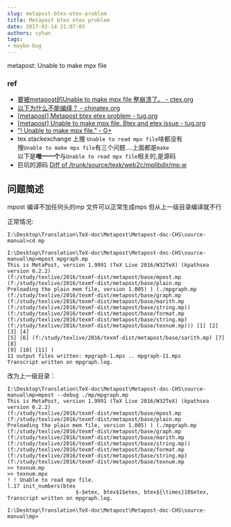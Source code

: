 ```yaml
---
slug: metapost-btex-etex-problem
title: Metapost btex etex problem
date: 2017-02-14 21:07:03
authors: cyhan
tags:
- maybe-bug
---
```


metapost: Unable to make mpx file

<!-- truncate -->

### ref
- [要被metapost的Unable to make mpx file 整崩溃了。 - ctex.org](http://bbs.ctex.org/forum.php?mod=viewthread&tid=152699)
- [以下为什么不能编绎？ - chinatex.org](http://bbs.chinatex.org/forum.php?mod=viewthread&action=printable&tid=7149)
- [[metapost] Metapost btex etex problem - tug.org](https://www.tug.org/pipermail/metapost/2013-July/002863.html)
- [[metapost] Unable to make mpx file. Btex and etex issue - tug.org](https://www.tug.org/pipermail/metapost/2010-September/002032.html)
- ["! Unable to make mpx file." - G+](https://groups.google.com/forum/#!msg/comp.text.tex/jnQDiYmqZfU/t06ah2bWOmIJ)
- tex.stackexchange 上搜 `Unable to read mpx file`啥都没有        
    搜`Unable to make mpx file`有三个问题....上面都是`make`       
    以下是**唯一一个**与`Unable to read mpx file`相关的,是源码   
- 巨坑的源码 [Diff of /trunk/source/texk/web2c/mplibdir/mp.w](https://foundry.supelec.fr/scm/viewvc.php/trunk/source/texk/web2c/mplibdir/mp.w?root=metapost&r1=2037&r2=2044)


## 问题简述
mpost 编译不加任何头的mp 文件可以正常生成mps 
但从上一级目录编译就不行

<!-- truncate -->
正常情况:
```
I:\Desktop\Translation\TeX-doc\Metapost\Metapost-doc-CHS\source-manual>cd mp

I:\Desktop\Translation\TeX-doc\Metapost\Metapost-doc-CHS\source-manual\mp>mpost mpgraph.mp
This is MetaPost, version 1.9991 (TeX Live 2016/W32TeX) (kpathsea version 6.2.2)
(f:/study/texlive/2016/texmf-dist/metapost/base/mpost.mp
(f:/study/texlive/2016/texmf-dist/metapost/base/plain.mp
Preloading the plain mem file, version 1.005) ) (./mpgraph.mp
(f:/study/texlive/2016/texmf-dist/metapost/base/graph.mp
(f:/study/texlive/2016/texmf-dist/metapost/base/marith.mp
(f:/study/texlive/2016/texmf-dist/metapost/base/string.mp))
(f:/study/texlive/2016/texmf-dist/metapost/base/format.mp
(f:/study/texlive/2016/texmf-dist/metapost/base/string.mp)
(f:/study/texlive/2016/texmf-dist/metapost/base/texnum.mp))) [1] [2] [3] [4]
[5] [6] (f:/study/texlive/2016/texmf-dist/metapost/base/sarith.mp) [7] [8]
[9] [10] [11] )
11 output files written: mpgraph-1.mps .. mpgraph-11.mps
Transcript written on mpgraph.log.
```

改为上一级目录：
```
I:\Desktop\Translation\TeX-doc\Metapost\Metapost-doc-CHS\source-manual\mp>mpost --debug ./mp/mpgraph.mp
This is MetaPost, version 1.9991 (TeX Live 2016/W32TeX) (kpathsea version 6.2.2)
(f:/study/texlive/2016/texmf-dist/metapost/base/mpost.mp
(f:/study/texlive/2016/texmf-dist/metapost/base/plain.mp
Preloading the plain mem file, version 1.005) ) (./mpgraph.mp
(f:/study/texlive/2016/texmf-dist/metapost/base/graph.mp
(f:/study/texlive/2016/texmf-dist/metapost/base/marith.mp
(f:/study/texlive/2016/texmf-dist/metapost/base/string.mp))
(f:/study/texlive/2016/texmf-dist/metapost/base/format.mp
(f:/study/texlive/2016/texmf-dist/metapost/base/string.mp)
(f:/study/texlive/2016/texmf-dist/metapost/base/texnum.mp
>> texnum.mp
>> texnum.mpx
! ! Unable to read mpx file.
l.17 init_numbers(btex
                      $-$etex, btex$1$etex, btex${\times}10$etex,
Transcript written on mpgraph.log.

I:\Desktop\Translation\TeX-doc\Metapost\Metapost-doc-CHS\source-manual\mp>
```
